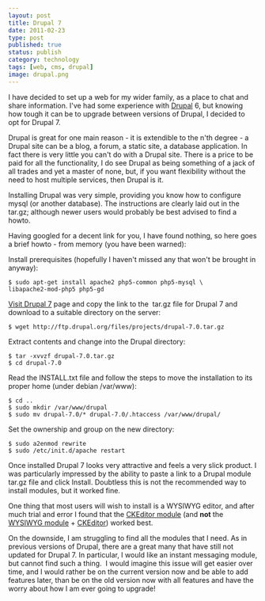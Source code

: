 ```yaml
--- 
layout: post 
title: Drupal 7
date: 2011-02-23
type: post 
published: true 
status: publish
category: technology
tags: [web, cms, drupal]
image: drupal.png
---
```


I have decided to set up a web for my wider family, as a place to chat
and share information. I've had some experience with
[Drupal](http://drupal.org/ "Drupal") 6, but knowing how tough it can be
to upgrade between versions of Drupal, I decided to opt for Drupal 7.

Drupal is great for one main reason - it is extendible to the n'th
degree - a Drupal site can be a blog, a forum, a static site, a database
application. In fact there is very little you can't do with a Drupal
site. There is a price to be paid for all the functionality, I do see
Drupal as being something of a jack of all trades and yet a master of
none, but, if you want flexibility without the need to host multiple
services, then Drupal is it.

<!--more-->

Installing Drupal was very simple, providing you know how to configure
mysql (or another database). The instructions are clearly laid out in
the tar.gz; although newer users would probably be best advised to find
a howto.

Having googled for a decent link for you, I have found nothing, so here
goes a brief howto - from memory (you have been warned):

Install prerequisites (hopefully I haven't missed any that won't be
brought in anyway):

    $ sudo apt-get install apache2 php5-common php5-mysql \
    libapache2-mod-php5 php5-gd

[Visit Drupal 7](http://drupal.org/project/drupal "Drupal") page and
copy the link to the  tar.gz file for Drupal 7 and download to a
suitable directory on the server:

    $ wget http://ftp.drupal.org/files/projects/drupal-7.0.tar.gz

Extract contents and change into the Drupal directory:

    $ tar -xvvzf drupal-7.0.tar.gz
    $ cd drupal-7.0

Read the INSTALL.txt file and follow the steps to move the
installation to its proper home (under debian /var/www):

    $ cd ..
    $ sudo mkdir /var/www/drupal
    $ sudo mv drupal-7.0/* drupal-7.0/.htaccess /var/www/drupal/

Set the ownership and group on the new directory:

    $ sudo a2enmod rewrite
    $ sudo /etc/init.d/apache restart

Once installed Drupal 7 looks very attractive and feels a very slick
product. I was particularly impressed by the ability to paste a link to
a Drupal module tar.gz file and click Install. Doubtless this is not the
recommended way to install modules, but it worked fine.

One thing that most users will wish to install is a WYSIWYG editor, and
after much trial and error I found that the [CKEditor
module](http://drupal.org/project/ckeditor "CKEditor") (and **not** the
[WYSIWYG module](http://drupal.org/project/wysiwyg "WYSIWYG Module") +
[CKEditor](http://ckeditor.com/download "CKEditor")) worked best.

On the downside, I am struggling to find all the modules that I need. As
in previous versions of Drupal, there are a great many that have still
not updated for Drupal 7. In particular, I would like an instant
messaging module, but cannot find such a thing.  I would imagine this
issue will get easier over time, and I would rather be on the current
version now and be able to add features later, than be on the old
version now with all features and have the worry about how I am ever
going to upgrade!

